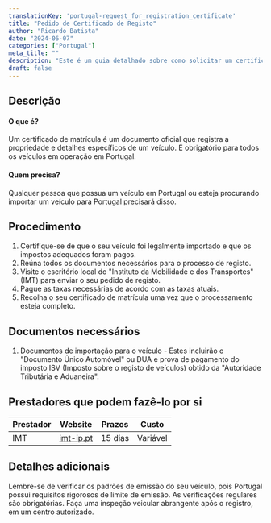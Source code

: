 ```yaml
---
translationKey: 'portugal-request_for_registration_certificate'
title: "Pedido de Certificado de Registo"
author: "Ricardo Batista"
date: "2024-06-07"
categories: ["Portugal"]
meta_title: ""
description: "Este é um guia detalhado sobre como solicitar um certificado de registo de veículo em Portugal"
draft: false
---
```


## Descrição
#### O que é?
Um certificado de matrícula é um documento oficial que registra a propriedade e detalhes específicos de um veículo. É obrigatório para todos os veículos em operação em Portugal.
#### Quem precisa?
Qualquer pessoa que possua um veículo em Portugal ou esteja procurando importar um veículo para Portugal precisará disso.

## Procedimento
1. Certifique-se de que o seu veículo foi legalmente importado e que os impostos adequados foram pagos.
2. Reúna todos os documentos necessários para o processo de registo.
3. Visite o escritório local do "Instituto da Mobilidade e dos Transportes" (IMT) para enviar o seu pedido de registo.
4. Pague as taxas necessárias de acordo com as taxas atuais.
5. Recolha o seu certificado de matrícula uma vez que o processamento esteja completo.

## Documentos necessários
1. Documentos de importação para o veículo - Estes incluirão o "Documento Único Automóvel" ou DUA e prova de pagamento do imposto ISV (Imposto sobre o registo de veículos) obtido da "Autoridade Tributária e Aduaneira".

## Prestadores que podem fazê-lo por si

| Prestador       |     Website                            |     Prazos       |       Custo      |
| --------------- | -------------------------------------- |  :-------------: | :--------------: |
| IMT             |  [imt-ip.pt](http://www.imt-ip.pt)     |      15 dias     |        Variável  |

## Detalhes adicionais
Lembre-se de verificar os padrões de emissão do seu veículo, pois Portugal possui requisitos rigorosos de limite de emissão. As verificações regulares são obrigatórias. Faça uma inspeção veicular abrangente após o registro, em um centro autorizado.